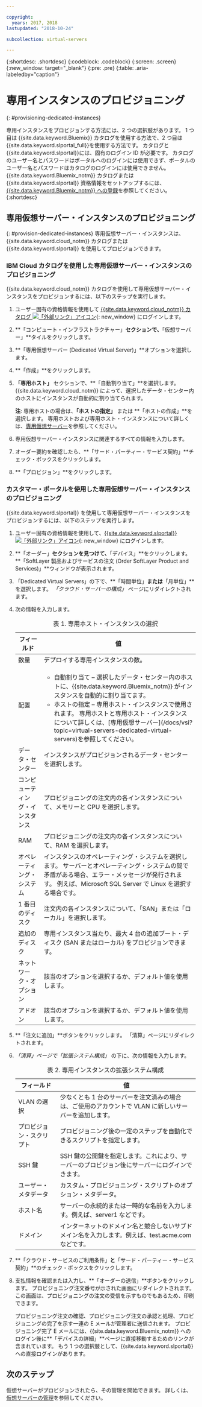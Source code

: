 ```yaml
---

copyright:
  years: 2017, 2018
lastupdated: "2018-10-24"

subcollection: virtual-servers

---
```


{:shortdesc: .shortdesc}
{:codeblock: .codeblock}
{:screen: .screen}
{:new_window: target="_blank"}
{:pre: .pre}
{:table: .aria-labeledby="caption"}


# 専用インスタンスのプロビジョニング
{: #provisioning-dedicated-instances}

専用インスタンスをプロビジョンする方法には、2 つの選択肢があります。 1 つ目は {{site.data.keyword.Bluemix}} カタログを使用する方法で、2 つ目は {{site.data.keyword.slportal_full}}を使用する方法です。 カタログと{{site.data.keyword.slportal}}には、固有のログイン ID が必要です。 カタログのユーザー名とパスワードはポータルへのログインには使用できず、ポータルのユーザー名とパスワードはカタログのログインには使用できません。 {{site.data.keyword.Bluemix_notm}} カタログまたは {{site.data.keyword.slportal}} 資格情報をセットアップするには、[{{site.data.keyword.Bluemix_notm}} への登録](/docs/account?topic=account-signup#signup)を参照してください。
{:shortdesc}

## 専用仮想サーバー・インスタンスのプロビジョニング
{: #provision-dedicated-instances}
専用仮想サーバー・インスタンスは、{{site.data.keyword.cloud_notm}} カタログまたは {{site.data.keyword.slportal}} を使用してプロビジョンできます。

### IBM Cloud カタログを使用した専用仮想サーバー・インスタンスのプロビジョニング
{{site.data.keyword.cloud_notm}} カタログを使用して専用仮想サーバー・インスタンスをプロビジョンするには、以下のステップを実行します。

  1. ユーザー固有の資格情報を使用して [{{site.data.keyword.cloud_notm}} カタログ ![「外部リンク」アイコン](../icons/launch-glyph.svg "「外部リンク」アイコン")](https://console.bluemix.net/catalog/){: new_window} にログインします。
  2. **「コンピュート・インフラストラクチャー」**セクションで、**「仮想サーバー」**タイルをクリックします。
  3. **「専用仮想サーバー (Dedicated Virtual Server)」**オプションを選択します。
  4. **「作成」**をクリックします。
  5. **「専用ホスト」** セクションで、**「自動割り当て」**を選択します。 {{site.data.keyword.cloud_notm}} によって、選択したデータ・センター内のホストにインスタンスが自動的に割り当てられます。

     **注**: 専用ホストの場合は、**「ホストの指定」** または **「ホストの作成」**を選択します。 専用ホストおよび専用ホスト・インスタンスについて詳しくは、[専用仮想サーバー](/docs/vsi?topic=virtual-servers-dedicated-virtual-servers)を参照してください。

  5. 専用仮想サーバー・インスタンスに関連するすべての情報を入力します。
  6. オーダー要約を確認したら、**「サード・パーティー・サービス契約」**チェック・ボックスをクリックします。
  7. **「プロビジョン」**をクリックします。

### カスタマー・ポータルを使用した専用仮想サーバー・インスタンスのプロビジョニング
{{site.data.keyword.slportal}} を使用して専用仮想サーバー・インスタンスをプロビジョンするには、以下のステップを実行します。

1. ユーザー固有の資格情報を使用して、[{{site.data.keyword.slportal}} ![「外部リンク」アイコン](../icons/launch-glyph.svg "「外部リンク」アイコン")](https://control.softlayer.com/){: new_window} にログインします。
2. **「オーダー」**セクションを見つけて、**「デバイス」**をクリックします。 **「SoftLayer 製品およびサービスの注文 (Order SoftLayer Product and Services)」**ウィンドウが表示されます。
3.  「Dedicated Virtual Servers」の下で、**「時間単位」**または**「月単位」**を選択します。 *「クラウド・サーバーの構成」* ページにリダイレクトされます。

4.	次の情報を入力します。

    <table>
    <CAPTION>表 1. 専用ホスト・インスタンスの選択</CAPTION>
    <THEAD>
    <TR>
    <th>フィールド</th>
    <th>値</th>
    </TR>
    </THEAD>
    <TBODY>
    <tr>
    <td>数量</td>
    <td>デプロイする専用インスタンスの数。</td>
    </tr>
    <tr>
    <td>配置</td>
    <td>
    <ul>
    <li>自動割り当て – 選択したデータ・センター内のホストに、{{site.data.keyword.Bluemix_notm}} がインスタンスを自動的に割り当てます。</li>
    <li>ホストの指定 – 専用ホスト・インスタンスで使用されます。 専用ホストと専用ホスト・インスタンスについて詳しくは、[専用仮想サーバー](/docs/vsi?topic=virtual-servers-dedicated-virtual-servers)を参照してください。</li>
    </ul>
    </td>
    </tr>
    <tr>
    <td>データ・センター</td>
    <td>インスタンスがプロビジョンされるデータ・センターを選択します。</td>
    </tr>
    <tr>
    <td>コンピューティング・インスタンス</td>
    <td> プロビジョニングの注文内の各インスタンスについて、メモリーと CPU を選択します。</td>
    </tr>
    <tr>
    <td>RAM</td>
    <td> プロビジョニングの注文内の各インスタンスについて、RAM を選択します。</td>
    </tr>
    <tr>
    <td>オペレーティング・システム</td>
    <td>インスタンスのオペレーティング・システムを選択します。 サーバーとオペレーティング・システムの間で矛盾がある場合、エラー・メッセージが発行されます。 例えば、Microsoft SQL Server で Linux を選択する場合です。</td>
    </tr>
    <tr>
    <td>1 番目のディスク</td>
    <td>注文内の各インスタンスについて、「SAN」または「ローカル」を選択します。</td>
    </tr>
    <tr>
    <td>追加のディスク</td>
    <td>専用インスタンス当たり、最大 4 台の追加ブート・ディスク (SAN またはローカル) をプロビジョンできます。</td>
    </tr>
    <td>ネットワーク・オプション</td>
    <td> 該当のオプションを選択するか、デフォルト値を使用します。</td>
    </tr>
    <tr>
    <td>アドオン</td>
    <td> 該当のオプションを選択するか、デフォルト値を使用します。</td>
    </tr>
    <tr>
    </TBODY>
    </table>

5.	**「注文に追加」**ボタンをクリックします。 「清算」ページにリダイレクトされます。
6.  *「清算」*ページで*「拡張システム構成」* の下に、次の情報を入力します。

    <table>
    <CAPTION>表 2. 専用インスタンスの拡張システム構成</CAPTION>
    <THEAD>
    <TR>
    <th>フィールド</th>
    <th>値</th>
    </TR>
    </THEAD>
    <TBODY>
    <tr>
    <td>VLAN の選択</td>
    <td>少なくとも 1 台のサーバーを注文済みの場合は、ご使用のアカウントで VLAN に新しいサーバーを追加します。</td>
    </tr>
    <tr>
    <td>プロビジョン・スクリプト</td>
    <td>プロビジョニング後の一定のステップを自動化できるスクリプトを指定します。</td>
    </tr>
    <tr>
    <td>SSH 鍵</td>
    <td>SSH 鍵の公開鍵を指定します。これにより、サーバーのプロビジョン後にサーバーにログインできます。</td>
    </tr>
    <tr>
    <td>ユーザー・メタデータ</td>
    <td>カスタム・プロビジョニング・スクリプトのオプション・メタデータ。</td>
    </tr>
    <tr>
    <td>ホスト名</td>
    <td>サーバーの永続的または一時的な名前を入力します。例えば、server1 などです。</td>
    </tr>
    <tr>
    <td>ドメイン</td>
    <td>インターネットのドメイン名と競合しないサブドメイン名を入力します。例えば、test.acme.com などです。</td>
    </tr>
    </TBODY>
    </table>

7.  **「クラウド・サービスのご利用条件」**と**「サード・パーティー・サービス契約」**のチェック・ボックスをクリックします。
8. 支払情報を確認または入力し、**「オーダーの送信」**ボタンをクリックします。 プロビジョニング注文番号が示された画面にリダイレクトされます。 この画面は、プロビジョニングの注文の受信を示すものでもあるため、印刷できます。

    プロビジョニング注文の確認、プロビジョニング注文の承認と処理、プロビジョニングの完了を示す一連の E メールが管理者に送信されます。 プロビジョニング完了 E メールには、{{site.data.keyword.Bluemix_notm}} へのログイン後に**「デバイスの詳細」**ページに直接移動するためのリンクが含まれています。 もう 1 つの選択肢として、{{site.data.keyword.slportal}}への直接ログインがあります。

## 次のステップ
仮想サーバーがプロビジョンされたら、その管理を開始できます。 詳しくは、[仮想サーバーの管理](/docs/vsi?topic=virtual-servers-managing-virtual-servers)を参照してください。
